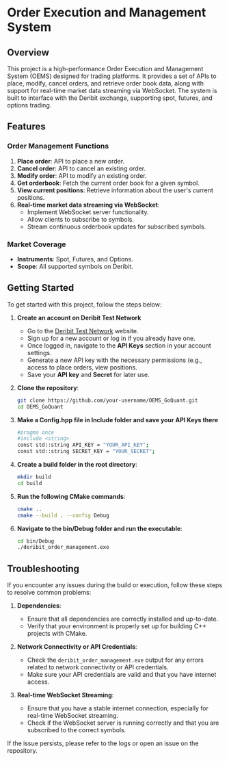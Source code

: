 # Order Execution and Management System

## Overview
This project is a high-performance Order Execution and Management System (OEMS) designed for trading platforms. It provides a set of APIs to place, modify, cancel orders, and retrieve order book data, along with support for real-time market data streaming via WebSocket. The system is built to interface with the Deribit exchange, supporting spot, futures, and options trading.

## Features

### Order Management Functions
1. **Place order**: API to place a new order.
2. **Cancel order**: API to cancel an existing order.
3. **Modify order**: API to modify an existing order.
4. **Get orderbook**: Fetch the current order book for a given symbol.
5. **View current positions**: Retrieve information about the user's current positions.
6. **Real-time market data streaming via WebSocket**:
   - Implement WebSocket server functionality.
   - Allow clients to subscribe to symbols.
   - Stream continuous orderbook updates for subscribed symbols.

### Market Coverage
- **Instruments**: Spot, Futures, and Options.
- **Scope**: All supported symbols on Deribit.

## Getting Started

To get started with this project, follow the steps below:
1. **Create an account on Deribit Test Network**
    - Go to the [Deribit Test Network](https://test.deribit.com/) website.
    - Sign up for a new account or log in if you already have one.
    - Once logged in, navigate to the **API Keys** section in your account settings.
    - Generate a new API key with the necessary permissions (e.g., access to place orders, view positions.
    - Save your **API key** and **Secret** for later use.

2. **Clone the repository**:
   ```bash
   git clone https://github.com/your-username/OEMS_GoQuant.git
   cd OEMS_GoQuant
3. **Make a Config.hpp file in Include folder and save your API Keys there**
    ```bash 
    #pragma once
    #include <string>
    const std::string API_KEY = "YOUR_API_KEY";   
    const std::string SECRET_KEY = "YOUR_SECRET"; 
5. **Create a build folder in the root directory**:
   ```bash
   mkdir build
   cd build
6. **Run the following CMake commands**:
   ```bash
   cmake ..
   cmake --build . --config Debug
7. **Navigate to the bin/Debug folder and run the executable**:
   ```bash
   cd bin/Debug
   ./deribit_order_management.exe

## Troubleshooting

If you encounter any issues during the build or execution, follow these steps to resolve common problems:

1. **Dependencies**: 
   - Ensure that all dependencies are correctly installed and up-to-date.
   - Verify that your environment is properly set up for building C++ projects with CMake.

2. **Network Connectivity or API Credentials**: 
   - Check the `deribit_order_management.exe` output for any errors related to network connectivity or API credentials.
   - Make sure your API credentials are valid and that you have internet access.

3. **Real-time WebSocket Streaming**:
   - Ensure that you have a stable internet connection, especially for real-time WebSocket streaming.
   - Check if the WebSocket server is running correctly and that you are subscribed to the correct symbols.

If the issue persists, please refer to the logs or open an issue on the repository.
